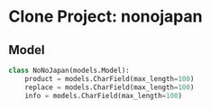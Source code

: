 # Clone Project: nonojapan

## Model

```python
class NoNoJapan(models.Model):
    product = models.CharField(max_length=100)
    replace = models.CharField(max_length=100)
    info = models.CharField(max_length=100)
```
